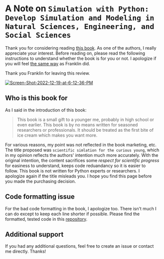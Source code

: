 # A Note on `Simulation with Python: Develop Simulation and Modeling in Natural Sciences, Engineering, and Social Sciences`

Thank you for considering reading [this book](https://www.amazon.com/Simulation-Python-Modeling-Sciences-Engineering-ebook/dp/B0BBPJQ3NY?). As one of the authors, I really appreciate your interest. Before reading on, please read the following instructions to understand whether the book is for you or not. I apologize if you will feel [the same way](https://www.amazon.com/Simulation-Python-Modeling-Sciences-Engineering-ebook/dp/B0BBPJQ3NY?ref_=ast_sto_dp#customerReviews) as Franklin did. 

Thank you Franklin for leaving this review.

<a href="https://ibb.co/XSFr7JR"><img src="https://i.ibb.co/0hYRCJb/Screen-Shot-2022-12-19-at-6-12-36-PM.png" alt="Screen-Shot-2022-12-19-at-6-12-36-PM" border="0"></a>

## Who is this book for

As I said in the introduction of this book: 

> This book is a small gift to a younger me, probably in high school or even earlier. This book is by no means written for seasoned researchers or professionals. It should be treated as the first bite of ice cream which makes you want more. 

For various reasons, my point was not reflected in the book marketing, etc. The title proposed was `scientific simlation for the curious young`, which in my opinion reflects the authors' intention much more accurately. With the original intention, the content sacrifices some *respect for scientific progress* for easiness to understand, keeps code reduandancy so it is easier to follow. This book is not written for Python experts or researchers. I apologize again if the title misleads you. I hope you find this page before you made the purchasing decision.

## Code formatting issue

For the bad code formatting in the book, I apologize too. There isn't much I can do except to keep each line shorter if possible. Please find the formatted, tested code in this [repository](https://github.com/rongpenl/simulation_with_python). 

## Additional support

If you had any additional questions, feel free to create an issue or contact me directly. Thanks!
